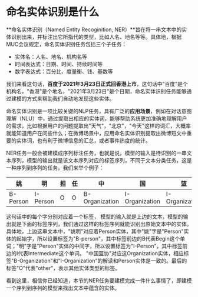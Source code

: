 # 命名实体识别是什么

**命名实体识别（Named Entity Recoginition, NER）**旨在将一串文本中的实体识别出来，并标注出它所指代的类型，比如人名、地名等等。具体地，根据MUC会议规定，命名实体识别任务包括三个子任务：

- 实体名：人名、地名、机构名等
- 时间表达式：日期、时间、持续时间等
- 数字表达式：百分比、度量衡、钱、基数等

我们来看这句话，**百度于2021年3月23日正式回香港上市**，这句话中"百度"是个机构名，"香港"是个地名，"2021年3月23日"是个日期，命名实体识别任务能够通过建模的方式来帮助我们自动地发现这些实体。

命名实体识别是一项比较关键的NLP任务，具有广泛的**应用场景**，例如在对话意图理解（NLU）中，通过提取出相应的实体词，能够帮助系统更加准确地理解用户的需求，比如根据用户的问题提取出"天气"，"北京"，"今天"这样的词汇，大概率就能知道用户在问些什么；在微博场景中，应用命名实体识别提取出微博短文中重要的实体词，也有利于微博信息的汇总，或者事件热度的统计。

NER任务一般会被建模成序列标注任务，也就是说，模型的输入是待识别的一串文本序列，模型的输出就是该文本序列对应的标签序列，不同于文本分类任务，这是一种序列到序列的任务。我们来举个例子： 

| 姚       | 明       | 担   | 任   | 中             | 国             | 篮             | 协             | 主   | 席   |
| -------- | -------- | ---- | ---- | -------------- | -------------- | -------------- | -------------- | ---- | ---- |
| B-Person | I-Person | O    | O    | B-Organization | I-Organization | I-Organization | I-Organization | O    | O    |

这句话中的每个字分别对应着一个标签， 模型的输入就是上边的文本，模型的输出就是下面的标签序列，我们通过这样的标签序列就能识别出原始文本中的实体。 
具体地，上边这串文本中，"姚明"对应着Person实体，其中"姚"字是"Person"实体的起始字，所以设置标签为"B-person"，其中标签前边的B代表Begin这个单词；"明"字是"Person"实体的中间字，所以设置标签为"I-Person"，其中标签前边的I代表Intermediate这个单词。 "中国篮协"对应这Organization实体，相应标签"B-Organization"和"I-Organization"的解读和Person实体是一致的。最后的标签"O"代表"other"，表示其他实体类型的标签。

看到这里，相信你已经知道，本节的NER任务要建模完成一件什么事情了，即建模一个序列到序列的模型来找出文本中蕴含的实体。

